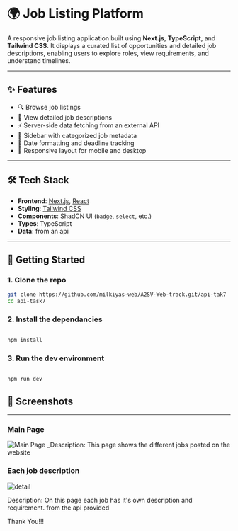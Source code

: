 # 🌍 Job Listing Platform

A responsive job listing application built using **Next.js**, **TypeScript**, and **Tailwind CSS**. It displays a curated list of opportunities and detailed job descriptions, enabling users to explore roles, view requirements, and understand timelines.

---

## ✨ Features

- 🔍 Browse job listings
- 📄 View detailed job descriptions
- ⚡ Server-side data fetching from an external API
- 📌 Sidebar with categorized job metadata
- 📅 Date formatting and deadline tracking
- 📱 Responsive layout for mobile and desktop

---

## 🛠️ Tech Stack

- **Frontend**: [Next.js](https://nextjs.org/), [React](https://react.dev/)
- **Styling**: [Tailwind CSS](https://tailwindcss.com/)
- **Components**: ShadCN UI (`badge`, `select`, etc.)
- **Types**: TypeScript
- **Data**: from an api

---

## 🧪 Getting Started

### 1. Clone the repo

```bash
git clone https://github.com/milkiyas-web/A2SV-Web-track.git/api-tak7
cd api-task7
```

### 2. Install the dependancies

```bash

npm install

```

### 3. Run the dev environment

```bash

npm run dev

```

## 📸 Screenshots

---

### Main Page

![Main Page](./screenshots/main.png)
\_Description: This page shows the different jobs posted on the website

### Each job description

![detail](./screenshots/detail.png)

Description: On this page each job has it's own description and requirement. from the api provided

Thank You!!!
